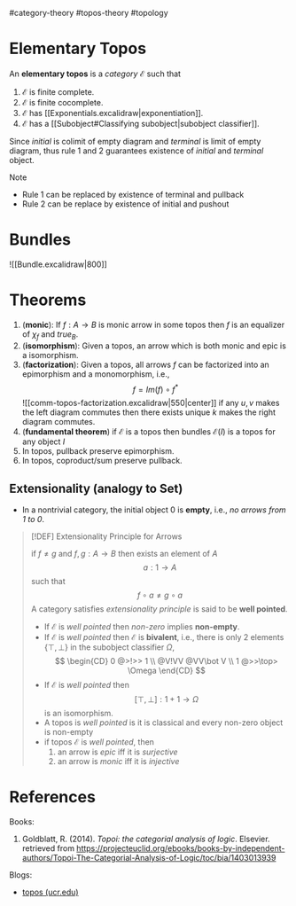 #category-theory 
#topos-theory 
#topology

# Elementary Topos

An **elementary topos** is a _category_ $\mathscr E$ such that
1. $\mathscr E$ is finite complete.
2. $\mathscr E$ is finite cocomplete.
3. $\mathscr E$ has [[Exponentials.excalidraw|exponentiation]].
4. $\mathscr E$ has a [[Subobject#Classifying subobject|subobject classifier]].

Since _initial_ is colimit of empty diagram and _terminal_ is limit of empty diagram, thus rule 1 and 2 guarantees existence of _initial_ and _terminal_ object.

>[!NOTE]
> - Rule 1 can be replaced by existence of terminal  and pullback
> - Rule 2 can be replace by existence of initial and pushout 



# Bundles

![[Bundle.excalidraw|800]]


# Theorems

1. (**monic**): If $f: A\to B$ is monic arrow in some topos then $f$ is an equalizer of $\chi_f$ and $true_B$. 
2. (**isomorphism**): Given a topos, an arrow which is both monic and epic is a isomorphism.
3. (**factorization**): Given a topos, all arrows $f$ can be factorized into an epimorphism and a monomorphism, i.e., 
        $$ f = Im(f) \circ f^* $$
        ![[comm-topos-factorization.excalidraw|550|center]]
        if any $u, v$ makes the left diagram commutes then there exists unique $k$ makes the right diagram commutes.
4. (**fundamental theorem**) if $\mathscr E$ is a topos then bundles $\mathscr E(I)$ is a topos for any object $I$ 
5. In topos, pullback preserve epimorphism.
6. In topos, coproduct/sum preserve pullback.


## Extensionality (analogy to Set)

- In a nontrivial category, the initial object $0$ is **empty**, i.e., _no arrows from $1$ to $0$_.

>[!DEF] Extensionality Principle for Arrows
> 
> if $f\ne g$ and $f,g : A \to B$ then exists an element of $A$
> $$a: 1 \to A$$
> such that 
> $$f\circ a \ne g\circ a$$
> A category satisfies _extensionality principle_ is said to be **well pointed**.
> - If $\mathscr E$ is _well pointed_ then _non-zero_ implies **non-empty**.
> - If  $\mathscr E$ is _well pointed_ then $\mathscr E$ is **bivalent**, i.e., there is only $2$ elements $\{\top, \bot\}$ in the subobject classifier $\Omega$, 
>      $$ \begin{CD} 0 @>!>> 1 \\ @V!VV @VV\bot V \\ 1 @>>\top> \Omega \end{CD} $$
> - If  $\mathscr E$ is _well pointed_ then $$[\top, \bot]: 1 + 1 \to \Omega$$ is an isomorphism.
> - A topos is _well pointed_ is it is classical and every non-zero object is non-empty
> - if topos $\mathscr E$ is _well pointed_, then
>     1. an arrow is _epic_ iff it is _surjective_
>     2. an arrow is _monic_ iff it is _injective_ 



# References

Books:
1. Goldblatt, R. (2014). _Topoi: the categorial analysis of logic_. Elsevier. retrieved from https://projecteuclid.org/ebooks/books-by-independent-authors/Topoi-The-Categorial-Analysis-of-Logic/toc/bia/1403013939


Blogs:
- [topos (ucr.edu)](https://math.ucr.edu/home/baez/topos.html)



